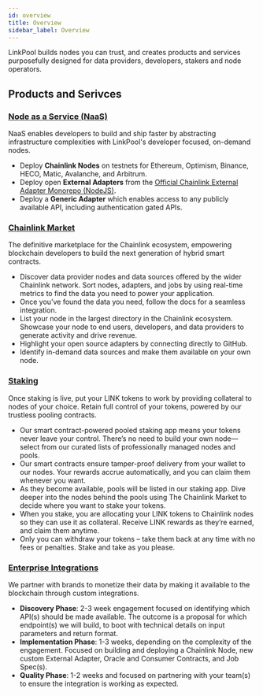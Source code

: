```yaml
---
id: overview
title: Overview
sidebar_label: Overview
---
```


LinkPool builds nodes you can trust, and creates products and services purposefully designed for data providers, developers, stakers and node operators.

## Products and Serivces

### [Node as a Service (NaaS)](https://naas.link)

NaaS enables developers to build and ship faster by abstracting infrastructure complexities with LinkPool's developer focused, on-demand nodes.

- Deploy **Chainlink Nodes** on testnets for Ethereum, Optimism, Binance, HECO, Matic, Avalanche, and Arbitrum.
- Deploy open **External Adapters** from the [Official Chainlink External Adapter Monorepo (NodeJS)](https://github.com/smartcontractkit/external-adapters-js).
- Deploy a **Generic Adapter** which enables access to any publicly available API, including authentication gated APIs.

### [Chainlink Market](https://market.link)

The definitive marketplace for the Chainlink ecosystem, empowering blockchain developers to build the next generation of hybrid smart contracts.

- Discover data provider nodes and data sources offered by the wider Chainlink network. Sort nodes, adapters, and jobs by using real-time metrics to find the data you need to power your application.
- Once you’ve found the data you need, follow the docs for a seamless integration.
- List your node in the largest directory in the Chainlink ecosystem. Showcase your node to end users, developers, and data providers to generate activity and drive revenue.
- Highlight your open source adapters by connecting directly to GitHub.
- Identify in-demand data sources and make them available on your own node.

### [Staking](https://app.linkpool.io)

Once staking is live, put your LINK tokens to work by providing collateral to nodes of your choice. Retain full control of your tokens, powered by our trustless pooling contracts.

- Our smart contract-powered pooled staking app means your tokens never leave your control. There’s no need to build your own node—select from our curated lists of professionally managed nodes and pools.
- Our smart contracts ensure tamper-proof delivery from your wallet to our nodes. Your rewards accrue automatically, and you can claim them whenever you want.
- As they become available, pools will be listed in our staking app. Dive deeper into the nodes behind the pools using The Chainlink Market to decide where you want to stake your tokens.
- When you stake, you are allocating your LINK tokens to Chainlink nodes so they can use it as collateral. Receive LINK rewards as they’re earned, and claim them anytime.
- Only you can withdraw your tokens – take them back at any time with no fees or penalties. Stake and take as you please.

### [Enterprise Integrations](https://linkpool.io/contact/)

We partner with brands to monetize their data by making it available to the blockchain through custom integrations. 

- **Discovery Phase**: 2-3 week engagement focused on identifying which API(s) should be made available. The outcome is a proposal for which endpoint(s) we will build, to boot with technical details on input parameters and return format.
- **Implementation Phase**: 1-3 weeks, depending on the complexity of the engagement. Focused on building and deploying a Chainlink Node, new custom External Adapter, Oracle and Consumer Contracts, and Job Spec(s).
- **Quality Phase**: 1-2 weeks and focused on partnering with your team(s) to ensure the integration is working as expected. 